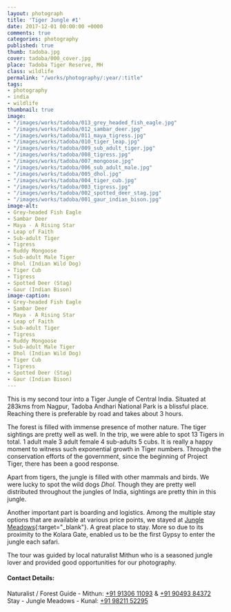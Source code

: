 ```yaml
---
layout: photograph
title: 'Tiger Jungle #1'
date: 2017-12-01 00:00:00 +0000
comments: true
categories: photography
published: true
thumb: tadoba.jpg
cover: tadoba/000_cover.jpg
place: Tadoba Tiger Reserve, MH
class: wildlife
permalink: "/works/photography/:year/:title"
tags:
- photography
- india
- wildlife
thumbnail: true
image:
- "/images/works/tadoba/013_grey_headed_fish_eagle.jpg"
- "/images/works/tadoba/012_sambar_deer.jpg"
- "/images/works/tadoba/011_maya_tigress.jpg"
- "/images/works/tadoba/010_tiger_leap.jpg"
- "/images/works/tadoba/009_sub_adult_tiger.jpg"
- "/images/works/tadoba/008_tigress.jpg"
- "/images/works/tadoba/007_mongoose.jpg"
- "/images/works/tadoba/006_sub_adult_male.jpg"
- "/images/works/tadoba/005_dhol.jpg"
- "/images/works/tadoba/004_tiger_cub.jpg"
- "/images/works/tadoba/003_tigress.jpg"
- "/images/works/tadoba/002_spotted_deer_stag.jpg"
- "/images/works/tadoba/001_gaur_indian_bison.jpg"
image-alt:
- Grey-headed Fish Eagle
- Sambar Deer
- Maya - A Rising Star
- Leap of Faith
- Sub-adult Tiger
- Tigress
- Ruddy Mongoose
- Sub-adult Male Tiger
- Dhol (Indian Wild Dog)
- Tiger Cub
- Tigress
- Spotted Deer (Stag)
- Gaur (Indian Bison)
image-caption:
- Grey-headed Fish Eagle
- Sambar Deer
- Maya - A Rising Star
- Leap of Faith
- Sub-adult Tiger
- Tigress
- Ruddy Mongoose
- Sub-adult Male Tiger
- Dhol (Indian Wild Dog)
- Tiger Cub
- Tigress
- Spotted Deer (Stag)
- Gaur (Indian Bison)
---
```

This is my second tour into a Tiger Jungle of Central India. Situated at 283kms from Nagpur, Tadoba Andhari National Park is a blissful place. Reaching there is preferable by road and takes about 3 hours.

The forest is filled with immense presence of mother nature. The tiger sightings are pretty well as well. In the trip, we were able to spot 13 Tigers in total. 1 adult male 3 adult female 4 sub-adults 5 cubs. It is really a happy moment to witness such exponential growth in Tiger numbers. Through the conservation efforts of the government, since the beginning of Project Tiger, there has been a good response.

Apart from tigers, the jungle is filled with other mammals and birds. We were lucky to spot the wild dogs _Dhol_. Though they are pretty well distributed throughout the jungles of India, sightings are pretty thin in this jungle.

Another important part is boarding and logistics. Among the multiple stay options that are available at various price points, we stayed at [Jungle Meadows](https://goo.gl/maps/7CE1BNBnbe32){:target="_blank"}. A great place to stay. More so due to its proximity to the Kolara Gate, enabled us to be the first Gypsy to enter the jungle each safari.

The tour was guided by local naturalist Mithun who is a seasoned jungle lover and provided good opportunities for our photography.

#### Contact Details:

Naturalist / Forest Guide - Mithun: [+91 91306 11093](tel:+919130611093) & [+91 90493 84372](tel:+919049384372)<br>Stay - Jungle Meadows - Kunal: [+91 98211 52295](tel:+919821152295)